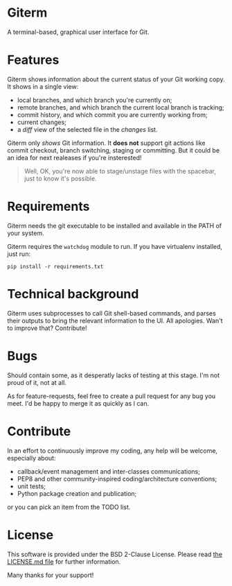 # Giterm

A terminal-based, graphical user interface for Git.


# Features

Giterm shows information about the current status of your Git working copy.
It shows in a single view:

- local branches, and which branch you're currently on;
- remote branches, and which branch the current local branch is tracking;
- commit history, and which commit you are currently working from;
- current changes;
- a *diff* view of the selected file in the *changes* list.

Giterm only *shows* Git information. It **does not** support git actions like commit checkout, branch switching, staging or committing. But it could be an idea for next realeases if you're insterested!

> Well, OK, you're now able to stage/unstage files with the spacebar, just to know it's possible.


# Requirements

Giterm needs the git executable to be installed and available in the PATH of your system.

Giterm requires the `watchdog` module to run.
If you have virtualenv installed, just run:

	pip install -r requirements.txt


# Technical background

Giterm uses subprocesses to call Git shell-based commands, and parses their outputs to bring the relevant information to the UI. All apologies. Wan't to improve that? Contribute!


# Bugs

Should contain some, as it desperatly lacks of testing at this stage. I'm not proud of it, not at all.

As for feature-requests, feel free to create a pull request for any bug you meet. I'd be happy to merge it as quickly as I can.


# Contribute

In an effort to continuously improve my coding, any help will be welcome, especially about:

- callback/event management and inter-classes communications;
- PEP8 and other community-inspired coding/architecture conventions;
- unit tests;
- Python package creation and publication;

or you can pick an item from the TODO list.


# License

This software is provided under the BSD 2-Clause License.
Please read [the LICENSE.md file](./LICENSE.md) for further information.


Many thanks for your support!
